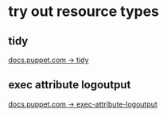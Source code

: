 # try out resource types
## tidy
[docs.puppet.com -> tidy](https://docs.puppet.com/puppet/latest/types/tidy.html)
## exec attribute logoutput 
[docs.puppet.com -> exec-attribute-logoutput](https://docs.puppet.com/puppet/latest/type.html#exec-attribute-logoutput)

